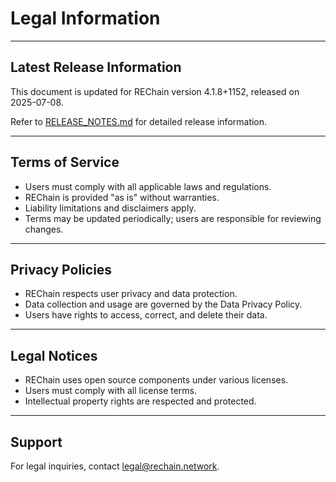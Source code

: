 # Legal Information

---

## Latest Release Information

This document is updated for REChain version 4.1.8+1152, released on 2025-07-08.

Refer to [RELEASE_NOTES.md](./RELEASE_NOTES.md) for detailed release information.

---

## Terms of Service

- Users must comply with all applicable laws and regulations.
- REChain is provided "as is" without warranties.
- Liability limitations and disclaimers apply.
- Terms may be updated periodically; users are responsible for reviewing changes.

---

## Privacy Policies

- REChain respects user privacy and data protection.
- Data collection and usage are governed by the Data Privacy Policy.
- Users have rights to access, correct, and delete their data.

---

## Legal Notices

- REChain uses open source components under various licenses.
- Users must comply with all license terms.
- Intellectual property rights are respected and protected.

---

## Support

For legal inquiries, contact legal@rechain.network.
